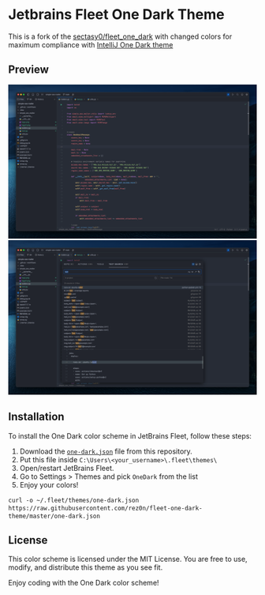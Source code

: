 
# Jetbrains Fleet One Dark Theme
  
This is a fork of the [sectasy0/fleet_one_dark](https://github.com/sectasy0/fleet_one_dark) with changed colors for maximum compliance with [IntelliJ One Dark theme](https://plugins.jetbrains.com/plugin/11938-one-dark-theme)


## Preview
![OneDark example](examples/example_1.png "OneDark example")
![OneDark example](examples/example_2.png "OneDark example")

## Installation

To install the One Dark color scheme in JetBrains Fleet, follow these steps:

1. Download the [`one-dark.json`](https://raw.githubusercontent.com/rez0n/fleet-one-dark-theme/master/one-dark.json) file from this repository.
2. Put this file inside `C:\Users\<your_username>\.fleet\themes\`
3. Open/restart JetBrains Fleet.
4. Go to Settings > Themes and pick `OneDark` from the list
5. Enjoy your colors!

```
curl -o ~/.fleet/themes/one-dark.json https://raw.githubusercontent.com/rez0n/fleet-one-dark-theme/master/one-dark.json
```

## License
This color scheme is licensed under the MIT License. You are free to use, modify, and distribute this theme as you see fit.

Enjoy coding with the One Dark color scheme!
